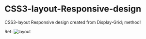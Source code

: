 # CSS3-layout-Responsive-design
CSS3-layout Responsive design created from Display-Grid; method!

Ref: 
![layout](https://github.com/chandanhm1999/CSS3-layout-Responsive-design/assets/109410990/79d2f904-c417-4c43-93f0-90d7cb7ce41c)
